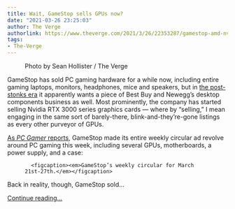 ```yaml
---
title: Wait, GameStop sells GPUs now?
date: "2021-03-26 23:25:03"
author: The Verge
authorlink: https://www.theverge.com/2021/3/26/22353287/gamestop-amd-nvidia-gpu-graphics-cards-on-sale-pc-hardware
tags:
- The-Verge
---
```

<figure>
      <img alt="" src="https://cdn.vox-cdn.com/thumbor/Jg8EBPMRBEAuirHUQ-FYoWlZw4o=/0x0:2200x1467/1310x873/cdn.vox-cdn.com/uploads/chorus_image/image/69034003/20170822_Sean_Hollister_Verge_2.0.jpg" />
        <figcaption>Photo by Sean Hollister / The Verge</figcaption>
    </figure>

  <p id="ps4rDY">GameStop has sold PC gaming hardware for a while now, including entire gaming laptops, monitors, headphones, mice and speakers, but in <a href="https://www.theverge.com/2021/3/10/22323839/gamestop-stock-price-dramatic-rise-fall-stonks-return">the post-stonks era</a> it apparently wants a piece of Best Buy and Newegg’s desktop components business as well. Most prominently, the company has started selling Nvidia RTX 3000 series graphics cards — where by “selling,” I mean engaging in the same sort of barely-there, blink-and-they’re-gone listings as every other purveyor of GPUs.</p>
<p id="SYaR9T"><a href="https://www.pcgamer.com/gamestop-starts-selling-gpus-obviously-doesnt-have-any-gpus-to-sell/">As <em>PC Gamer</em> reports</a>, GameStop made its entire weekly circular ad revolve around PC gaming this week, including several GPUs, motherboards, a power supply, and a case:</p>
  <figure class="e-image">
        
      <figcaption><em>GameStop’s weekly circular for March 21st-27th.</em></figcaption>
  </figure>
<p id="DebatL">Back in reality, though, GameStop sold...</p>
  <p>
    <a href="https://www.theverge.com/2021/3/26/22353287/gamestop-amd-nvidia-gpu-graphics-cards-on-sale-pc-hardware">Continue reading&hellip;</a>
  </p>